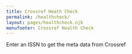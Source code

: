 ```yaml
---
title: Crossref Heath Check
permalink: /healthcheck/
layout: pages/healthcheck.njk
menufooter: Crossref Health Check
---
```


Enter an ISSN to get the meta data from Crossref
